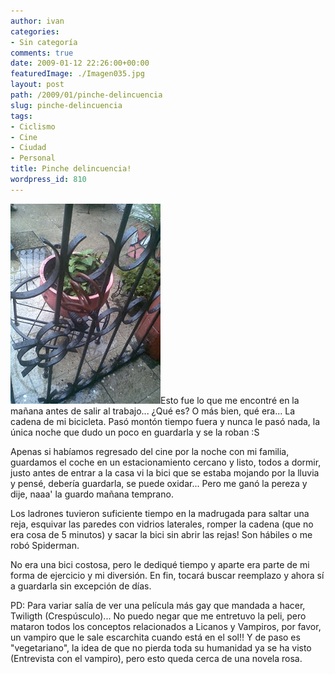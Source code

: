 ```yaml
---
author: ivan
categories:
- Sin categoría
comments: true
date: 2009-01-12 22:26:00+00:00
featuredImage: ./Imagen035.jpg
layout: post
path: /2009/01/pinche-delincuencia
slug: pinche-delincuencia
tags:
- Ciclismo
- Cine
- Ciudad
- Personal
title: Pinche delincuencia!
wordpress_id: 810
---
```


[![](./Imagen035.jpg)](http://2.bp.blogspot.com/_T2UWuNJg3dQ/SWt9SNm0fxI/AAAAAAAABSI/SUeVXL1wy4E/s1600-h/Imagen035.jpg)Esto fue lo que me encontré en la mañana antes de salir al trabajo... ¿Qué es? O más bien, qué era... La cadena de mi bicicleta. Pasó montón tiempo fuera y nunca le pasó nada, la única noche que dudo un poco en guardarla y se la roban :S

Apenas si habíamos regresado del cine por la noche con mi familia, guardamos el coche en un estacionamiento cercano y listo, todos a dormir, justo antes de entrar a la casa vi la bici que se estaba mojando por la lluvia y pensé, debería guardarla, se puede oxidar... Pero me ganó la pereza y dije, naaa' la guardo mañana temprano.

Los ladrones tuvieron suficiente tiempo en la madrugada para saltar una reja, esquivar las paredes con vidrios laterales, romper la cadena (que no era cosa de 5 minutos) y sacar la bici sin abrir las rejas! Son hábiles o me robó Spiderman.

No era una bici costosa, pero le dediqué tiempo y aparte era parte de mi forma de ejercicio y mi diversión. En fin, tocará buscar reemplazo y ahora sí a guardarla sin excepción de días.

PD: Para variar salía de ver una película más gay que mandada a hacer, Twiligth (Crespúsculo)... No puedo negar que me entretuvo la peli, pero mataron todos los conceptos relacionados a Licanos y Vampiros, por favor, un vampiro que le sale escarchita cuando está en el sol!! Y de paso es "vegetariano", la idea de que no pierda toda su humanidad ya se ha visto (Entrevista con el vampiro), pero esto queda cerca de una novela rosa.